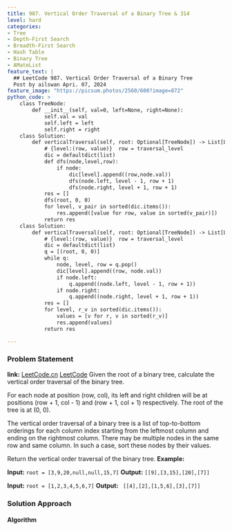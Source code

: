 ```yaml
---
title: 987. Vertical Order Traversal of a Binary Tree & 314
level: hard
categories:
- Tree
- Depth-First Search
- Breadth-First Search
- Hash Table
- Binary Tree
- AMateList
feature_text: |
  ## LeetCode 987. Vertical Order Traversal of a Binary Tree
  Post by ailswan Apri. 07, 2024
feature_image: "https://picsum.photos/2560/600?image=872"
python_code: >
    class TreeNode:
        def __init__(self, val=0, left=None, right=None):
            self.val = val
            self.left = left
            self.right = right
    class Solution:
        def verticalTraversal(self, root: Optional[TreeNode]) -> List[List[int]]:
            # {level:(row, value)}  row = traversal_level 
            dic = defaultdict(list)
            def dfs(node,level,row):
                if node:
                    dic[level].append((row,node.val))
                    dfs(node.left, level - 1, row + 1)
                    dfs(node.right, level + 1, row + 1)
            res = []
            dfs(root, 0, 0)
            for level, v_pair in sorted(dic.items()):
                res.append([value for row, value in sorted(v_pair)])
            return res
    class Solution:
        def verticalTraversal(self, root: Optional[TreeNode]) -> List[List[int]]:
            # {level:(row, value)}  row = traversal_level 
            dic = defaultdict(list)
            q = [(root, 0, 0)]
            while q:
                node, level, row = q.pop()
                dic[level].append((row, node.val))
                if node.left:
                    q.append((node.left, level - 1, row + 1))
                if node.right:
                    q.append((node.right, level + 1, row + 1))
            res = []
            for level, r_v in sorted(dic.items()):
                values = [v for r, v in sorted(r_v)]
                res.append(values)
            return res

---
```


### Problem Statement
**link:**
[LeetCode.cn](https://leetcode.cn/problems/vertical-order-traversal-of-a-binary-tree/)
[LeetCode](https://leetcode.com/vertical-order-traversal-of-a-binary-tree/)
Given the root of a binary tree, calculate the vertical order traversal of the binary tree.

For each node at position (row, col), its left and right children will be at positions (row + 1, col - 1) and (row + 1, col + 1) respectively. The root of the tree is at (0, 0).

The vertical order traversal of a binary tree is a list of top-to-bottom orderings for each column index starting from the leftmost column and ending on the rightmost column. There may be multiple nodes in the same row and same column. In such a case, sort these nodes by their values.

Return the vertical order traversal of the binary tree.
**Example:**

**Input:** `root = [3,9,20,null,null,15,7]`
**Output:** `[[9],[3,15],[20],[7]]`

**Input:** `root = [1,2,3,4,5,6,7]`
**Output:** ` [[4],[2],[1,5,6],[3],[7]]`
 
 
### Solution Approach
 
#### Algorithm
 